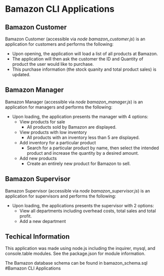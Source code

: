 # Bamazon CLI Applications

## Bamazon Customer

Bamazon Customer (accessible via *node bamazon_customer.js*) is an application for customers and performs the following:

* Upon opening, the application will load a list of all products at Bamazon.
* The application will then ask the customer the ID and Quantity of product the user would like to purchase.
* This purchase information (the stock quanity and total product sales) is updated.

## Bamazon Manager

Bamazon Manager (accessible via *node bamazon_manager.js*) is an application for managers and performs the following:

* Upon loading, the application presents the manager with 4 options:
	* View products for sale
		* All products sold by Bamazon are displayed.
	* View products with low inventory
		* All products with an inventory less than 5 are displayed.
	* Add inventory for a particular product
		* Search for a particular product by name, then select the intended product and increase the quantity by a desired amount.
	* Add new products
		* Create an entirely new product for Bamazon to sell.

## Bamazon Supervisor

Bamazon Supervisor (accessible via *node bamazon_supervisor.js*) is an application for supervisors and performs the following:

* Upon loading, the applications presents the supervisor with 2 options:
	* View all departments including overhead costs, total sales and total profit.
	* Add a new department

## Techical Information

This application was made using node.js including the inquirer, mysql, and console.table modules.  See the package.json for module information.

The Bamazon database schema can be found in bamazon_schema.sql #Bamazon CLI Applications
